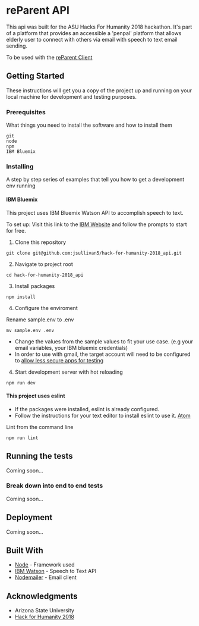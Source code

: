 # reParent API

This api was built for the ASU Hacks For Humanity 2018 hackathon.  It's part of a platform that provides an accessible a 'penpal' platform that allows elderly user to connect with others via email with speech to text email sending.

To be used with the [reParent Client](https://github.com/jsullivan5/hack-for-humanity-2018_client)

## Getting Started

These instructions will get you a copy of the project up and running on your local machine for development and testing purposes.

### Prerequisites

What things you need to install the software and how to install them

```
git
node
npm
IBM Bluemix
```

### Installing

A step by step series of examples that tell you how to get a development env running

#### IBM Bluemix
This project uses IBM Bluemix Watson API to accomplish speech to text.

To set up:  Visit this link to the [IBM Website](https://www.ibm.com/watson/services/speech-to-text/) and follow the prompts to start for free.

1. Clone this repository

```
git clone git@github.com:jsullivan5/hack-for-humanity-2018_api.git
```

2. Navigate to project root

```
cd hack-for-humanity-2018_api
```

3. Install packages

```
npm install
```

4. Configure the enviroment

Rename sample.env to .env
```
mv sample.env .env
```

- Change the values from the sample values to fit your use case. (e.g your email variables, your IBM bluemix credentials)
- In order to use with gmail, the target account will need to be configured to [allow less secure apps for testing](https://myaccount.google.com/lesssecureapps)

4. Start development server with hot reloading

```
npm run dev
```

#### This project uses eslint
- If the packages were installed, eslint is already configured.
- Follow the instructions for your text editor to install eslint to use it. [Atom](https://atom.io/packages/linter-eslint)

Lint from the command line

```
npm run lint
```

## Running the tests

Coming soon...

### Break down into end to end tests

Coming soon...

## Deployment

Coming soon...

## Built With

* [Node](https://nodejs.org/en/) - Framework used
* [IBM Watson](https://github.com/watson-developer-cloud/speech-to-text-nodejs) - Speech to Text API
* [Nodemailer](https://nodemailer.com/about/) - Email client

## Acknowledgments

* Arizona State University
* [Hack for Humanity 2018](http://www.hacksforhumanity.io/)

